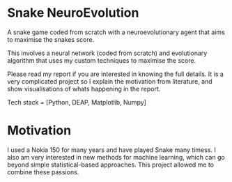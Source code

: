 # Snake NeuroEvolution

A snake game coded from scratch with a neuroevolutionary agent that aims to maximise the snakes score.  

This involves a neural network (coded from scratch) and evolutionary algorithm that uses my custom techniques to maximise the score.

Please read my report if you are interested in knowing the full details. It is a very complicated project so I explain the motivation 
from literature, and show visualisations of whats happening in the report.

Tech stack = [Python, DEAP, Matplotlib, Numpy]

# Motivation 

I used a Nokia 150 for many years and have played Snake many timess. I also am very interested in new methods
for machine learning, which can go beyond simple statistical-based approaches. This project allowed me to combine
these passions.
